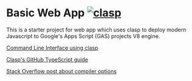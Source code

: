 # Basic Web App [![clasp](https://img.shields.io/badge/built%20with-clasp-4285f4.svg)](https://github.com/google/clasp)

This is a starter project for web app which uses clasp to deploy modern Javascript to Google's Apps Script (GAS) projects V8 engine.


[Command Line Interface using clasp](https://developers.google.com/apps-script/guides/clasp)

[Clasp's GitHub TypeScript guide](https://github.com/google/clasp/blob/master/docs/typescript.md)

[Stack Overflow post about compiler options](https://stackoverflow.com/questions/42093758/need-clarification-of-the-target-and-lib-compiler-options)